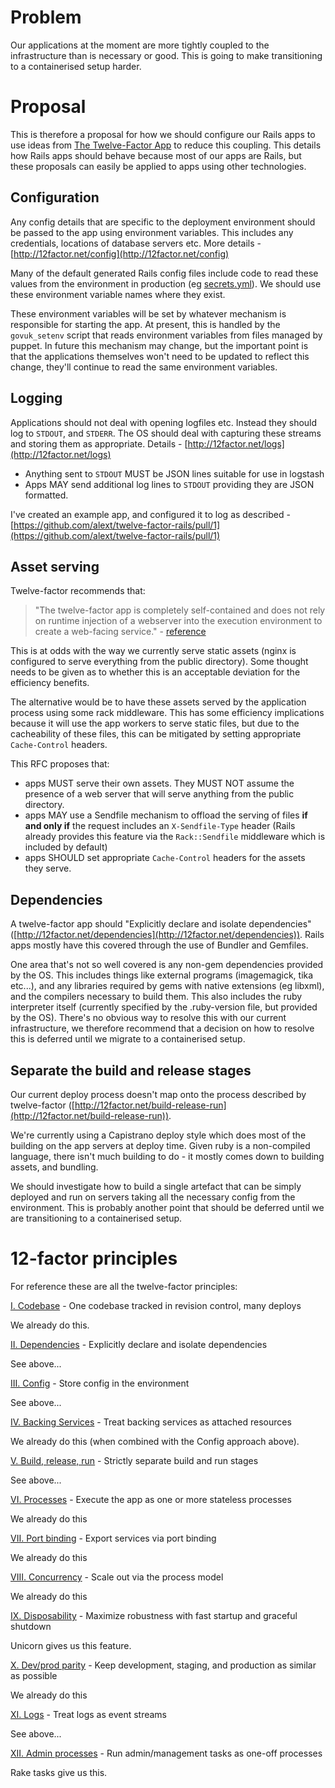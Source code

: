 # Problem

Our applications at the moment are more tightly coupled to the infrastructure than is necessary or good. This is going to make transitioning to a containerised setup harder.

# Proposal

This is therefore a proposal for how we should configure our Rails apps to use ideas from [The Twelve-Factor App](http://12factor.net/) to reduce this coupling. This details how Rails apps should behave because most of our apps are Rails, but these proposals can easily be applied to apps using other technologies.

## Configuration

Any config details that are specific to the deployment environment should be passed to the app using environment variables. This includes any credentials, locations of database servers etc. More details - [http://12factor.net/config](http://12factor.net/config)

Many of the default generated Rails config files include code to read these values from the environment in production (eg [secrets.yml](https://github.com/rails/rails/blob/4-2-stable/railties/lib/rails/generators/rails/app/templates/config/secrets.yml)). We should use these environment variable names where they exist.

These environment variables will be set by whatever mechanism is responsible for starting the app. At present, this is handled by the `govuk_setenv` script that reads environment variables from files managed by puppet. In future this mechanism may change, but the important point is that the applications themselves won't need to be updated to reflect this change, they'll continue to read the same environment variables.

## Logging

Applications should not deal with opening logfiles etc. Instead they should log to `STDOUT`, and `STDERR`. The OS should deal with capturing these streams and storing them as appropriate. Details - [http://12factor.net/logs](http://12factor.net/logs)

- Anything sent to `STDOUT` MUST be JSON lines suitable for use in logstash
- Apps MAY send additional log lines to `STDOUT` providing they are JSON formatted.

I've created an example app, and configured it to log as described - [https://github.com/alext/twelve-factor-rails/pull/1](https://github.com/alext/twelve-factor-rails/pull/1)

## Asset serving

Twelve-factor recommends that:

> "The twelve-factor app is completely self-contained and does not rely on runtime injection of a webserver into the execution environment to create a web-facing service." - [reference](http://12factor.net/port-binding)

This is at odds with the way we currently serve static assets (nginx is configured to serve everything from the public directory). Some thought needs to be given as to whether this is an acceptable deviation for the efficiency benefits.

The alternative would be to have these assets served by the application process using some rack middleware.  This has some efficiency implications because it will use the app workers to serve static files, but due to the cacheability of these files, this can be mitigated by setting appropriate `Cache-Control` headers.

This RFC proposes that:

- apps MUST serve their own assets. They MUST NOT assume the presence of a web server that will serve anything from the public directory.
- apps MAY use a Sendfile mechanism to offload the serving of files **if and only if** the request includes an `X-Sendfile-Type` header (Rails already provides this feature via the `Rack::Sendfile` middleware which is included by default)
- apps SHOULD set appropriate `Cache-Control` headers for the assets they serve.

## Dependencies

A twelve-factor app should "Explicitly declare and isolate dependencies" ([http://12factor.net/dependencies](http://12factor.net/dependencies)). Rails apps mostly have this covered through the use of Bundler and Gemfiles.

One area that's not so well covered is any non-gem dependencies provided by the OS. This includes things like external programs (imagemagick, tika etc...), and any libraries required by gems with native extensions (eg libxml), and the compilers necessary to build them. This also includes the ruby interpreter itself (currently specified by the .ruby-version file, but provided by the OS). There's no obvious way to resolve this with our current infrastructure, we therefore recommend that a decision on how to resolve this is deferred until we migrate to a containerised setup.

## Separate the build and release stages

Our current deploy process doesn't map onto the process described by twelve-factor ([http://12factor.net/build-release-run](http://12factor.net/build-release-run)).

We're currently using a Capistrano deploy style which does most of the building on the app servers at deploy time. Given ruby is a non-compiled language, there isn't much building to do - it mostly comes down to building assets, and bundling.

We should investigate how to build a single artefact that can be simply deployed and run on servers taking all the necessary config from the environment.  This is probably another point that should be deferred until we are transitioning to a containerised setup.

# 12-factor principles

For reference these are all the twelve-factor principles:

[I. Codebase](http://12factor.net/codebase) - One codebase tracked in revision control, many deploys

We already do this.

[II. Dependencies](http://12factor.net/dependencies) - Explicitly declare and isolate dependencies

See above...

[III. Config](http://12factor.net/config) - Store config in the environment

See above...

[IV. Backing Services](http://12factor.net/backing-services) - Treat backing services as attached resources

We already do this (when combined with the Config approach above).

[V. Build, release, run](http://12factor.net/build-release-run) - Strictly separate build and run stages

See above...

[VI. Processes](http://12factor.net/processes) - Execute the app as one or more stateless processes

We already do this

[VII. Port binding](http://12factor.net/port-binding) - Export services via port binding

We already do this

[VIII. Concurrency](http://12factor.net/concurrency) - Scale out via the process model

We already do this

[IX. Disposability](http://12factor.net/disposability) - Maximize robustness with fast startup and graceful shutdown

Unicorn gives us this feature.

[X. Dev/prod parity](http://12factor.net/dev-prod-parity) - Keep development, staging, and production as similar as possible

We already do this

[XI. Logs](http://12factor.net/logs) - Treat logs as event streams

See above...

[XII. Admin processes](http://12factor.net/admin-processes) - Run admin/management tasks as one-off processes

Rake tasks give us this.
